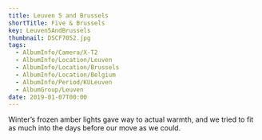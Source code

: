 ```yaml
---
title: Leuven 5 and Brussels
shortTitle: Five & Brussels
key: Leuven5AndBrussels
thumbnail: DSCF7052.jpg
tags:
  - AlbumInfo/Camera/X-T2
  - AlbumInfo/Location/Leuven
  - AlbumInfo/Location/Brussels
  - AlbumInfo/Location/Belgium
  - AlbumInfo/Period/KULeuven
  - AlbumGroup/Leuven
date: 2019-01-07T00:00
---
```

Winter’s frozen amber lights gave way to actual warmth, and we tried to fit as much into the days before our move as we could.
